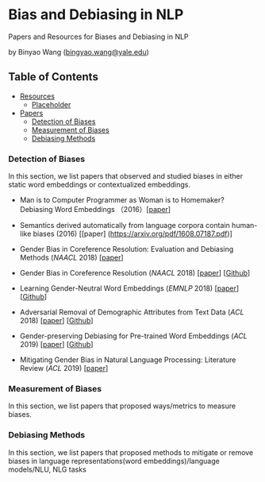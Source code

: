 # Bias and Debiasing in NLP

Papers and Resources for Biases and Debiasing in NLP

by Binyao Wang (bingyao.wang@yale.edu)

## Table of Contents

- [Resources](#resources)
  - [Placeholder](#tutorials)
- [Papers](#papers)
  - [Detection of Biases](#detection-of-biases)
  - [Measurement of Biases](#measurement-of-biases)
  - [Debiasing Methods](#debiasing-methods)


### Detection of Biases
In this section, we list papers that observed and studied biases in either static word embeddings or contextualized embeddings.

* Man is to Computer Programmer as Woman is to Homemaker? Debiasing Word Embeddings （2016）[[paper](https://arxiv.org/pdf/1607.06520.pdf)]

* Semantics derived automatically from language corpora contain human-like biases (2016) [[paper] (https://arxiv.org/pdf/1608.07187.pdf)]

* Gender Bias in Coreference Resolution: Evaluation and Debiasing Methods (*NAACL* 2018) [[paper](https://aclanthology.org/N18-2003.pdf)]

* Gender Bias in Coreference Resolution (*NAACL* 2018) [[paper](https://aclanthology.org/N18-2002.pdf)] [[Github](https://github.com/rudinger/winogender-schemas)]

* Learning Gender-Neutral Word Embeddings (*EMNLP* 2018) [[paper](https://arxiv.org/pdf/1809.01496.pdf)] [[Github](https://github.com/uclanlp/gn_glove)]

* Adversarial Removal of Demographic Attributes from Text Data (*ACL* 2018) [[paper](https://aclanthology.org/D18-1002.pdf)] [[Github](https://github.com/yanaiela/demog-text-removal)]

* Gender-preserving Debiasing for Pre-trained Word Embeddings (*ACL* 2019) [[paper](https://aclanthology.org/P19-1160.pdf)] [[Github](https://github.com/kanekomasahiro/gp_debias)]

* Mitigating Gender Bias in Natural Language Processing: Literature Review (*ACL* 2019) [[paper](https://aclanthology.org/P19-1159.pdf)]

### Measurement of Biases 
In this section, we list papers that proposed ways/metrics to measure biases. 

### Debiasing Methods 
In this section, we list papers that proposed
methods to mitigate or remove biases in language representations(word embeddings)/language models/NLU, NLG tasks 
